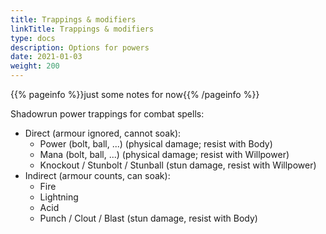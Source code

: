```yaml
---
title: Trappings & modifiers
linkTitle: Trappings & modifiers
type: docs
description: Options for powers
date: 2021-01-03
weight: 200
---
```


{{% pageinfo %}}just some notes for now{{% /pageinfo %}} 

Shadowrun power trappings for combat spells:

* Direct (armour ignored, cannot soak):
	* Power (bolt, ball, ...) (physical damage; resist with Body)
	* Mana (bolt, ball, ...) (physical damage; resist with Willpower)
	* Knockout / Stunbolt / Stunball (stun damage, resist with Willpower)
* Indirect (armour counts, can soak):
	* Fire
	* Lightning 
	* Acid
	* Punch / Clout / Blast (stun damage, resist with Body)
